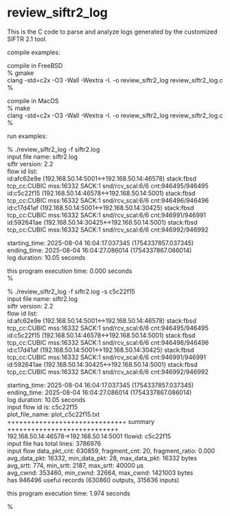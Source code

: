 # review_siftr2_log  
This is the C code to parse and analyze logs generated by the customized SIFTR 2.1 tool.  
  
compile examples:  
  
compile in FreeBSD  
% gmake  
clang -std=c2x -O3 -Wall -Wextra -I. -o review_siftr2_log review_siftr2_log.c  
%  
  
compile in MacOS  
% make  
clang -std=c2x -O3 -Wall -Wextra -I. -o review_siftr2_log review_siftr2_log.c  
%  
  
run examples:  
  
% ./review_siftr2_log -f siftr2.log   
input file name: siftr2.log   
siftr version: 2.2   
flow id list:   
 id:afc62e9e (192.168.50.14:5001<->192.168.50.14:46578) stack:fbsd tcp_cc:CUBIC mss:16332 SACK:1 snd/rcv_scal:6/6 cnt:946495/946495   
 id:c5c22f15 (192.168.50.14:46578<->192.168.50.14:5001) stack:fbsd tcp_cc:CUBIC mss:16332 SACK:1 snd/rcv_scal:6/6 cnt:946496/946496   
 id:c17d41af (192.168.50.14:5001<->192.168.50.14:30425) stack:fbsd tcp_cc:CUBIC mss:16332 SACK:1 snd/rcv_scal:6/6 cnt:946991/946991   
 id:592641ae (192.168.50.14:30425<->192.168.50.14:5001) stack:fbsd tcp_cc:CUBIC mss:16332 SACK:1 snd/rcv_scal:6/6 cnt:946992/946992   
   
starting_time: 2025-08-04 16:04:17.037345 (1754337857.037345)   
ending_time: 2025-08-04 16:04:27.086014 (1754337867.086014)   
log duration: 10.05 seconds   
   
this program execution time: 0.000 seconds  
%   
  
% ./review_siftr2_log -f siftr2.log -s c5c22f15  
input file name: siftr2.log  
siftr version: 2.2  
flow id list:  
 id:afc62e9e (192.168.50.14:5001<->192.168.50.14:46578) stack:fbsd tcp_cc:CUBIC mss:16332 SACK:1 snd/rcv_scal:6/6 cnt:946495/946495  
 id:c5c22f15 (192.168.50.14:46578<->192.168.50.14:5001) stack:fbsd tcp_cc:CUBIC mss:16332 SACK:1 snd/rcv_scal:6/6 cnt:946496/946496  
 id:c17d41af (192.168.50.14:5001<->192.168.50.14:30425) stack:fbsd tcp_cc:CUBIC mss:16332 SACK:1 snd/rcv_scal:6/6 cnt:946991/946991  
 id:592641ae (192.168.50.14:30425<->192.168.50.14:5001) stack:fbsd tcp_cc:CUBIC mss:16332 SACK:1 snd/rcv_scal:6/6 cnt:946992/946992  
  
starting_time: 2025-08-04 16:04:17.037345 (1754337857.037345)  
ending_time: 2025-08-04 16:04:27.086014 (1754337867.086014)  
log duration: 10.05 seconds  
input flow id is: c5c22f15  
plot_file_name: plot_c5c22f15.txt  
++++++++++++++++++++++++++++++ summary ++++++++++++++++++++++++++++  
  192.168.50.14:46578->192.168.50.14:5001 flowid: c5c22f15  
input file has total lines: 3786976  
input flow data_pkt_cnt: 630859, fragment_cnt: 20, fragment_ratio: 0.000  
           avg_data_pkt: 16332, min_data_pkt: 28, max_data_pkt: 16332 bytes  
           avg_srtt: 774, min_srtt: 2187, max_srtt: 40000 µs  
           avg_cwnd: 353460, min_cwnd: 32664, max_cwnd: 1421003 bytes  
           has 946496 useful records (630860 outputs, 315636 inputs)  
  
this program execution time: 1.974 seconds  
  
%  